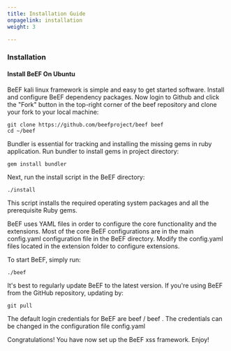```yaml
---
title: Installation Guide
onpagelink: installation
weight: 3

---
```


### **Installation**

#### **Install BeEF On Ubuntu**

BeEF kali linux framework is simple and easy to get started software. Install and configure BeEF dependency packages. Now login to Github and click the "Fork" button in the top-right corner of the beef repository and clone your fork to your local machine:

    git clone https://github.com/beefproject/beef beef
    cd ~/beef

Bundler is essential for tracking and installing the missing gems in ruby application. Run bundler to install gems in project directory:

    gem install bundler

Next, run the install script in the BeEF directory:

    ./install

This script installs the required operating system packages and all the prerequisite Ruby gems.

BeEF uses YAML files in order to configure the core functionality and the extensions. Most of the core BeEF configurations are in the main config.yaml configuration file in the BeEF directory. Modify the config.yaml files located in the extension folder to configure extensions.

To start BeEF, simply run:

    ./beef


It's best to regularly update BeEF to the latest version. If you're using BeEF from the GitHub repository, updating by:

    git pull

The default login credentials for BeEF are beef / beef . The credentials can be changed in the configuration file config.yaml

Congratulations! You have now set up the BeEF xss framework. Enjoy!
